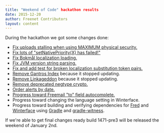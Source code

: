 ```yaml
---
title: "Weekend of Code" hackathon results
date: 2015-12-20
author: Freenet Contributors
layout: content
---
```


During the hackathon we got some changes done:

- [Fix uploads stalling when using MAXIMUM physical security.][1]
- [Fix lots of "setNativePriority(X) has failed!"][2]
- [Fix Bokmål localization loading.][3]
- [Fix JVM version string parsing.][4]
- [Fix and add test for broken localization substitution token pairs.][5]
- [Remove Gantros Index][6] because it stopped updating.
- [Remove Linkageddon][6] because it stopped updating.
- [Remove deprecated negtype crypto.][7]
- [Order alerts by date.][8]
- [Progress toward Freemail "to" field autocomplete.][9]
- Progress toward changing the language setting in Winterface.
- Progress toward building and verifying dependencies for [Fred][10] and [Winterface][11] using [Gradle][12] and [gradle-witness][13].

If we're able to get final changes ready build 1471-pre3 will be released the weekend of January 2nd.

[1]: https://github.com/hyphanet/fred/pull/438
[2]: https://github.com/hyphanet/fred/pull/435
[3]: https://github.com/hyphanet/fred/pull/426
[4]: https://github.com/hyphanet/fred/pull/437
[5]: https://github.com/hyphanet/fred/pull/421
[6]: https://github.com/hyphanet/fred/pull/433
[7]: https://github.com/hyphanet/fred/pull/439
[8]: https://github.com/hyphanet/fred/pull/418
[9]: https://github.com/Dr-Tensor/plugin-Freemail/tree/master
[10]: https://github.com/hyphanet/fred/tree/gradle
[11]: https://github.com/ademan/winterface/tree/gradle-witness-1
[12]: https://gradle.org/
[13]: https://github.com/WhisperSystems/gradle-witness

